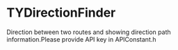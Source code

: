 # TYDirectionFinder
Direction between two routes and showing direction path information.Please provide API key in APIConstant.h 
